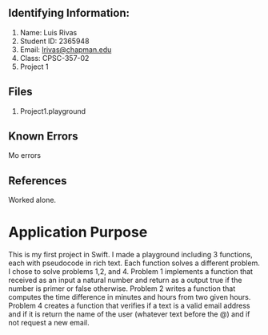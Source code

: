 ## Identifying Information:
1. Name: Luis Rivas
2. Student ID: 2365948
3. Email: lrivas@chapman.edu
4. Class: CPSC-357-02
5. Project 1

## Files
1. Project1.playground

## Known Errors
Mo errors

## References
Worked alone.

# Application Purpose
This is my first project in Swift. I made a playground including 3 functions, each with pseudocode in rich text. Each function solves a different problem. I chose to solve problems 1,2, and 4. Problem 1 implements a function that received as an input a natural number and return as a output true if the number is primer or false otherwise. Problem 2 writes a function that computes the time difference in minutes and hours from two given hours. Problem 4 creates a function that verifies if a text is a valid email address and if it is return the name of the user (whatever text before the @) and if not request a new email.
